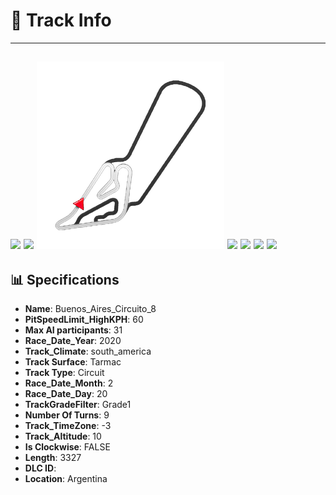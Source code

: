 # 🏁 Track Info

---
![](image_1.jpg)
![](image_2.jpg)
![](image_3.jpg)
![](image_4.jpg)
![](image_5.jpg)
![](image_6.jpg)
![](image_7.jpg)
---

## 📊 Specifications

- **Name**: Buenos_Aires_Circuito_8
- **PitSpeedLimit_HighKPH**: 60
- **Max AI participants**: 31
- **Race_Date_Year**: 2020
- **Track_Climate**: south_america
- **Track Surface**: Tarmac
- **Track Type**: Circuit
- **Race_Date_Month**: 2
- **Race_Date_Day**: 20
- **TrackGradeFilter**: Grade1
- **Number Of Turns**: 9
- **Track_TimeZone**: -3
- **Track_Altitude**: 10
- **Is Clockwise**: FALSE
- **Length**: 3327
- **DLC ID**: 
- **Location**: Argentina
